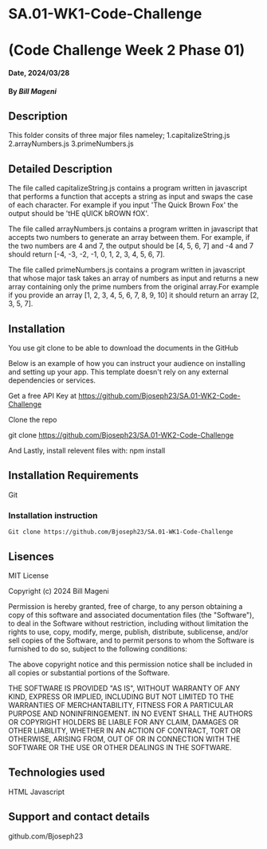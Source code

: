 # SA.01-WK1-Code-Challenge
# (Code Challenge Week 2 Phase 01)

#### Date, 2024/03/28

#### By *Bill Mageni*

## Description
This folder consits of three major files nameley;
1.capitalizeString.js
2.arrayNumbers.js
3.primeNumbers.js
## Detailed Description
The file called capitalizeString.js contains a program written in javascript that performs a function that accepts a string as input and swaps the case of each character. For example if you input 'The Quick Brown Fox' the output should be 'tHE qUICK bROWN fOX'.

The file called arrayNumbers.js contains a program written in javascript that  accepts two numbers to generate an array between them. For example, if the two numbers are 4 and 7, the output should be [4, 5, 6, 7] and -4 and 7 should return [-4, -3, -2, -1, 0, 1, 2, 3, 4, 5, 6, 7].

The file called primeNumbers.js contains a program written in javascript that whose major task takes an array of numbers as input and returns a new array containing only the prime numbers from the original array.For example if you provide an array [1, 2, 3, 4, 5, 6, 7, 8, 9, 10] it should return an array [2, 3, 5, 7].

## Installation
You use git clone to be able to download the documents in the GitHub

Below is an example of how you can instruct your audience on installing and setting up your app. This template doesn't rely on any external dependencies or services.

Get a free API Key at https://github.com/Bjoseph23/SA.01-WK2-Code-Challenge

Clone the repo

git clone https://github.com/Bjoseph23/SA.01-WK2-Code-Challenge

And Lastly, install relevent files with: npm install

## Installation Requirements
Git

### Installation instruction
```
Git clone https://github.com/Bjoseph23/SA.01-WK1-Code-Challenge
```

## Lisences
MIT License

Copyright (c) 2024 Bill Mageni

Permission is hereby granted, free of charge, to any person obtaining a copy
of this software and associated documentation files (the "Software"), to deal
in the Software without restriction, including without limitation the rights
to use, copy, modify, merge, publish, distribute, sublicense, and/or sell
copies of the Software, and to permit persons to whom the Software is
furnished to do so, subject to the following conditions:

The above copyright notice and this permission notice shall be included in all
copies or substantial portions of the Software.

THE SOFTWARE IS PROVIDED "AS IS", WITHOUT WARRANTY OF ANY KIND, EXPRESS OR
IMPLIED, INCLUDING BUT NOT LIMITED TO THE WARRANTIES OF MERCHANTABILITY,
FITNESS FOR A PARTICULAR PURPOSE AND NONINFRINGEMENT. IN NO EVENT SHALL THE
AUTHORS OR COPYRIGHT HOLDERS BE LIABLE FOR ANY CLAIM, DAMAGES OR OTHER
LIABILITY, WHETHER IN AN ACTION OF CONTRACT, TORT OR OTHERWISE, ARISING FROM,
OUT OF OR IN CONNECTION WITH THE SOFTWARE OR THE USE OR OTHER DEALINGS IN THE
SOFTWARE.
## Technologies used
HTML
Javascript

## Support and contact details
github.com/Bjoseph23